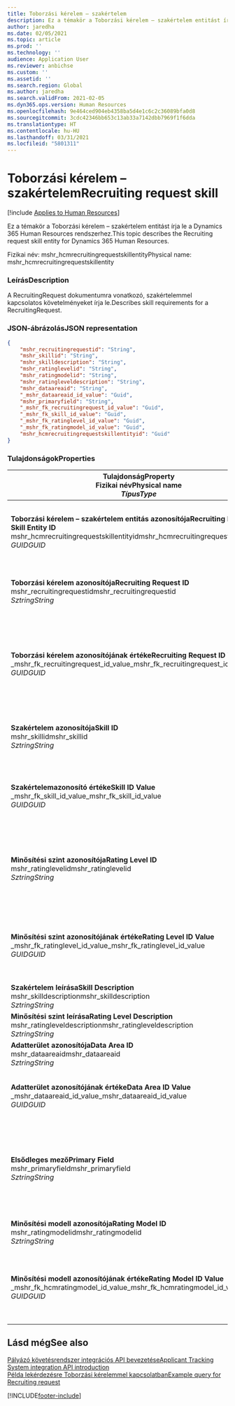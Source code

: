```yaml
---
title: Toborzási kérelem – szakértelem
description: Ez a témakör a Toborzási kérelem – szakértelem entitást írja le a Dynamics 365 Human Resources rendszerhez.
author: jaredha
ms.date: 02/05/2021
ms.topic: article
ms.prod: ''
ms.technology: ''
audience: Application User
ms.reviewer: anbichse
ms.custom: ''
ms.assetid: ''
ms.search.region: Global
ms.author: jaredha
ms.search.validFrom: 2021-02-05
ms.dyn365.ops.version: Human Resources
ms.openlocfilehash: 9e464ced904eb4358ba5d4e1c6c2c36089bfa0d8
ms.sourcegitcommit: 3cdc42346bb653c13ab33a7142dbb7969f1f6dda
ms.translationtype: HT
ms.contentlocale: hu-HU
ms.lasthandoff: 03/31/2021
ms.locfileid: "5801311"
---
```

# <a name="recruiting-request-skill"></a><span data-ttu-id="c54ba-103">Toborzási kérelem – szakértelem</span><span class="sxs-lookup"><span data-stu-id="c54ba-103">Recruiting request skill</span></span>

[!include [Applies to Human Resources](../includes/applies-to-hr.md)]

<span data-ttu-id="c54ba-104">Ez a témakör a Toborzási kérelem – szakértelem entitást írja le a Dynamics 365 Human Resources rendszerhez.</span><span class="sxs-lookup"><span data-stu-id="c54ba-104">This topic describes the Recruiting request skill entity for Dynamics 365 Human Resources.</span></span>

<span data-ttu-id="c54ba-105">Fizikai név: mshr_hcmrecruitingrequestskillentity</span><span class="sxs-lookup"><span data-stu-id="c54ba-105">Physical name: mshr_hcmrecruitingrequestskillentity</span></span>

### <a name="description"></a><span data-ttu-id="c54ba-106">Leírás</span><span class="sxs-lookup"><span data-stu-id="c54ba-106">Description</span></span>

<span data-ttu-id="c54ba-107">A RecruitingRequest dokumentumra vonatkozó, szakértelemmel kapcsolatos követelményeket írja le.</span><span class="sxs-lookup"><span data-stu-id="c54ba-107">Describes skill requirements for a RecruitingRequest.</span></span>

### <a name="json-representation"></a><span data-ttu-id="c54ba-108">JSON-ábrázolás</span><span class="sxs-lookup"><span data-stu-id="c54ba-108">JSON representation</span></span>

```json
{
    "mshr_recruitingrequestid": "String",
    "mshr_skillid": "String",
    "mshr_skilldescription": "String",
    "mshr_ratinglevelid": "String",
    "mshr_ratingmodelid": "String",
    "mshr_ratingleveldescription": "String",
    "mshr_dataareaid": "String",
    "_mshr_dataareaid_id_value": "Guid",
    "mshr_primaryfield": "String",
    "_mshr_fk_recruitingrequest_id_value": "Guid",
    "_mshr_fk_skill_id_value": "Guid",
    "_mshr_fk_ratinglevel_id_value": "Guid",
    "_mshr_fk_ratingmodel_id_value": "Guid",
    "mshr_hcmrecruitingrequestskillentityid": "Guid"
}
```

### <a name="properties"></a><span data-ttu-id="c54ba-109">Tulajdonságok</span><span class="sxs-lookup"><span data-stu-id="c54ba-109">Properties</span></span>

| <span data-ttu-id="c54ba-110">Tulajdonság</span><span class="sxs-lookup"><span data-stu-id="c54ba-110">Property</span></span><br><span data-ttu-id="c54ba-111">**Fizikai név**</span><span class="sxs-lookup"><span data-stu-id="c54ba-111">**Physical name**</span></span><br><span data-ttu-id="c54ba-112">**_Típus_**</span><span class="sxs-lookup"><span data-stu-id="c54ba-112">**_Type_**</span></span> | <span data-ttu-id="c54ba-113">Használat</span><span class="sxs-lookup"><span data-stu-id="c54ba-113">Use</span></span> | <span data-ttu-id="c54ba-114">Leírás</span><span class="sxs-lookup"><span data-stu-id="c54ba-114">Description</span></span> |
| --- | --- | --- |
| <span data-ttu-id="c54ba-115">**Toborzási kérelem – szakértelem entitás azonosítója**</span><span class="sxs-lookup"><span data-stu-id="c54ba-115">**Recruiting Request Skill Entity ID**</span></span><br><span data-ttu-id="c54ba-116">mshr_hcmrecruitingrequestskillentityid</span><span class="sxs-lookup"><span data-stu-id="c54ba-116">mshr_hcmrecruitingrequestskillentityid</span></span><br><span data-ttu-id="c54ba-117">*GUID*</span><span class="sxs-lookup"><span data-stu-id="c54ba-117">*GUID*</span></span> | <span data-ttu-id="c54ba-118">Írásvédett</span><span class="sxs-lookup"><span data-stu-id="c54ba-118">Read-only</span></span><br><span data-ttu-id="c54ba-119">Szükséges</span><span class="sxs-lookup"><span data-stu-id="c54ba-119">Required</span></span> | <span data-ttu-id="c54ba-120">A **Toborzási kérelem – szakértelem** rekord rendszer által generált egyedi azonosítója.</span><span class="sxs-lookup"><span data-stu-id="c54ba-120">System-generated unique identifier for the **Recruiting Request Skill** record.</span></span> |
| <span data-ttu-id="c54ba-121">**Toborzási kérelem azonosítója**</span><span class="sxs-lookup"><span data-stu-id="c54ba-121">**Recruiting Request ID**</span></span><br><span data-ttu-id="c54ba-122">mshr_recruitingrequestid</span><span class="sxs-lookup"><span data-stu-id="c54ba-122">mshr_recruitingrequestid</span></span><br><span data-ttu-id="c54ba-123">*Sztring*</span><span class="sxs-lookup"><span data-stu-id="c54ba-123">*String*</span></span> | <span data-ttu-id="c54ba-124">Írás egyszer</span><span class="sxs-lookup"><span data-stu-id="c54ba-124">Write-once</span></span><br><span data-ttu-id="c54ba-125">Szükséges</span><span class="sxs-lookup"><span data-stu-id="c54ba-125">Required</span></span> | <span data-ttu-id="c54ba-126">A társított toborzási kérelem felhasználó által olvasható egyedi azonosítója.</span><span class="sxs-lookup"><span data-stu-id="c54ba-126">The user-readable unique identifier of the associated recruiting request.</span></span> |
| <span data-ttu-id="c54ba-127">**Toborzási kérelem azonosítójának értéke**</span><span class="sxs-lookup"><span data-stu-id="c54ba-127">**Recruiting Request ID Value**</span></span><br><span data-ttu-id="c54ba-128">_mshr_fk_recruitingrequest_id_value</span><span class="sxs-lookup"><span data-stu-id="c54ba-128">_mshr_fk_recruitingrequest_id_value</span></span><br><span data-ttu-id="c54ba-129">*GUID*</span><span class="sxs-lookup"><span data-stu-id="c54ba-129">*GUID*</span></span> | <span data-ttu-id="c54ba-130">Írásvédett</span><span class="sxs-lookup"><span data-stu-id="c54ba-130">Read-only</span></span><br><span data-ttu-id="c54ba-131">Szükséges</span><span class="sxs-lookup"><span data-stu-id="c54ba-131">Required</span></span><br> <span data-ttu-id="c54ba-132">Idegen kulcs: mshr_hcmrecruitingrequestentityid / mshr_hcmrecruitingrequestentity entitás</span><span class="sxs-lookup"><span data-stu-id="c54ba-132">Foreign key: mshr_hcmrecruitingrequestentityid of mshr_hcmrecruitingrequestentity entity</span></span> | <span data-ttu-id="c54ba-133">A társított toborzási kérelem rendszer által generált egyedi azonosítója.</span><span class="sxs-lookup"><span data-stu-id="c54ba-133">System-generated unique identifier of the associated recruiting request.</span></span> |
| <span data-ttu-id="c54ba-134">**Szakértelem azonosítója**</span><span class="sxs-lookup"><span data-stu-id="c54ba-134">**Skill ID**</span></span><br><span data-ttu-id="c54ba-135">mshr_skillid</span><span class="sxs-lookup"><span data-stu-id="c54ba-135">mshr_skillid</span></span><br><span data-ttu-id="c54ba-136">*Sztring*</span><span class="sxs-lookup"><span data-stu-id="c54ba-136">*String*</span></span><br> | <span data-ttu-id="c54ba-137">Írás egyszer</span><span class="sxs-lookup"><span data-stu-id="c54ba-137">Write-once</span></span><br><span data-ttu-id="c54ba-138">Szükséges</span><span class="sxs-lookup"><span data-stu-id="c54ba-138">Required</span></span> | <span data-ttu-id="c54ba-139">A szükséges szakértelem felhasználó által olvasható egyedi azonosítója.</span><span class="sxs-lookup"><span data-stu-id="c54ba-139">The user-readable unique identifier of the required skill.</span></span> |
| <span data-ttu-id="c54ba-140">**Szakértelemazonosító értéke**</span><span class="sxs-lookup"><span data-stu-id="c54ba-140">**Skill ID Value**</span></span><br><span data-ttu-id="c54ba-141">_mshr_fk_skill_id_value</span><span class="sxs-lookup"><span data-stu-id="c54ba-141">_mshr_fk_skill_id_value</span></span><br><span data-ttu-id="c54ba-142">*GUID*</span><span class="sxs-lookup"><span data-stu-id="c54ba-142">*GUID*</span></span> | <span data-ttu-id="c54ba-143">Írásvédett</span><span class="sxs-lookup"><span data-stu-id="c54ba-143">Read-only</span></span><br><span data-ttu-id="c54ba-144">Szükséges</span><span class="sxs-lookup"><span data-stu-id="c54ba-144">Required</span></span><br><span data-ttu-id="c54ba-145">Idegen kulcs: mshr_hcmskillentityid / mshr_hcmskillentity entitás</span><span class="sxs-lookup"><span data-stu-id="c54ba-145">Foreign key: mshr_hcmskillentityid of mshr_hcmskillentity entity</span></span> | <span data-ttu-id="c54ba-146">A szükséges szakértelem rendszer által generált egyedi azonosítója.</span><span class="sxs-lookup"><span data-stu-id="c54ba-146">System-generated unique identifier of the required skill.</span></span> |
| <span data-ttu-id="c54ba-147">**Minősítési szint azonosítója**</span><span class="sxs-lookup"><span data-stu-id="c54ba-147">**Rating Level ID**</span></span><br><span data-ttu-id="c54ba-148">mshr_ratinglevelid</span><span class="sxs-lookup"><span data-stu-id="c54ba-148">mshr_ratinglevelid</span></span><br><span data-ttu-id="c54ba-149">*Sztring*</span><span class="sxs-lookup"><span data-stu-id="c54ba-149">*String*</span></span> | <span data-ttu-id="c54ba-150">Írás egyszer</span><span class="sxs-lookup"><span data-stu-id="c54ba-150">Write-once</span></span><br><span data-ttu-id="c54ba-151">Választható</span><span class="sxs-lookup"><span data-stu-id="c54ba-151">Optional</span></span> | <span data-ttu-id="c54ba-152">Az álláshoz kiválasztott szükséges szakértelem szintjének értéke a szakértelemhez rendelt minősítési modell alapján.</span><span class="sxs-lookup"><span data-stu-id="c54ba-152">The required skill level value selected for the job, based on the rating model assigned to the skill.</span></span> |
| <span data-ttu-id="c54ba-153">**Minősítési szint azonosítójának értéke**</span><span class="sxs-lookup"><span data-stu-id="c54ba-153">**Rating Level ID Value**</span></span><br><span data-ttu-id="c54ba-154">_mshr_fk_ratinglevel_id_value</span><span class="sxs-lookup"><span data-stu-id="c54ba-154">_mshr_fk_ratinglevel_id_value</span></span><br><span data-ttu-id="c54ba-155">*GUID*</span><span class="sxs-lookup"><span data-stu-id="c54ba-155">*GUID*</span></span> | <span data-ttu-id="c54ba-156">Írásvédett</span><span class="sxs-lookup"><span data-stu-id="c54ba-156">Read-only</span></span><br><span data-ttu-id="c54ba-157">Választható</span><span class="sxs-lookup"><span data-stu-id="c54ba-157">Optional</span></span><br><span data-ttu-id="c54ba-158">Idegen kulcs: mshr_hcmratinglevelentityid / mshr_hcmratinglevelentity entitás</span><span class="sxs-lookup"><span data-stu-id="c54ba-158">Foreign key: mshr_hcmratinglevelentityid of mshr_hcmratinglevelentity entity</span></span> | <span data-ttu-id="c54ba-159">A szint rendszer által generált egyedi azonosítója.</span><span class="sxs-lookup"><span data-stu-id="c54ba-159">System-generated unique identifier for the level.</span></span> |
| <span data-ttu-id="c54ba-160">**Szakértelem leírása**</span><span class="sxs-lookup"><span data-stu-id="c54ba-160">**Skill Description**</span></span><br><span data-ttu-id="c54ba-161">mshr_skilldescription</span><span class="sxs-lookup"><span data-stu-id="c54ba-161">mshr_skilldescription</span></span><br><span data-ttu-id="c54ba-162">*Sztring*</span><span class="sxs-lookup"><span data-stu-id="c54ba-162">*String*</span></span> | <span data-ttu-id="c54ba-163">Írásvédett</span><span class="sxs-lookup"><span data-stu-id="c54ba-163">Read-only</span></span><br><span data-ttu-id="c54ba-164">Szükséges</span><span class="sxs-lookup"><span data-stu-id="c54ba-164">Required</span></span> | <span data-ttu-id="c54ba-165">A szakértelem leírása.</span><span class="sxs-lookup"><span data-stu-id="c54ba-165">The skill description.</span></span> |
| <span data-ttu-id="c54ba-166">**Minősítési szint leírása**</span><span class="sxs-lookup"><span data-stu-id="c54ba-166">**Rating Level Description**</span></span><br><span data-ttu-id="c54ba-167">mshr_ratingleveldescription</span><span class="sxs-lookup"><span data-stu-id="c54ba-167">mshr_ratingleveldescription</span></span><br><span data-ttu-id="c54ba-168">*Sztring*</span><span class="sxs-lookup"><span data-stu-id="c54ba-168">*String*</span></span> | <span data-ttu-id="c54ba-169">Írásvédett</span><span class="sxs-lookup"><span data-stu-id="c54ba-169">Read-only</span></span><br><span data-ttu-id="c54ba-170">Választható</span><span class="sxs-lookup"><span data-stu-id="c54ba-170">Optional</span></span> | <span data-ttu-id="c54ba-171">A kiválasztott szakértelmi szint leírása.</span><span class="sxs-lookup"><span data-stu-id="c54ba-171">The description of the selected skill level.</span></span> |
| <span data-ttu-id="c54ba-172">**Adatterület azonosítója**</span><span class="sxs-lookup"><span data-stu-id="c54ba-172">**Data Area ID**</span></span><br><span data-ttu-id="c54ba-173">mshr_dataareaid</span><span class="sxs-lookup"><span data-stu-id="c54ba-173">mshr_dataareaid</span></span><br><span data-ttu-id="c54ba-174">*Sztring*</span><span class="sxs-lookup"><span data-stu-id="c54ba-174">*String*</span></span> | <span data-ttu-id="c54ba-175">Olvasás/írás</span><span class="sxs-lookup"><span data-stu-id="c54ba-175">Read/write</span></span><br><span data-ttu-id="c54ba-176">Választható</span><span class="sxs-lookup"><span data-stu-id="c54ba-176">Optional</span></span> | <span data-ttu-id="c54ba-177">Megadja a jogi személyt (vállalatot).</span><span class="sxs-lookup"><span data-stu-id="c54ba-177">Specifies the legal entity (company).</span></span> |
| <span data-ttu-id="c54ba-178">**Adatterület azonosítójának értéke**</span><span class="sxs-lookup"><span data-stu-id="c54ba-178">**Data Area ID Value**</span></span><br><span data-ttu-id="c54ba-179">_mshr_dataareaid_id_value</span><span class="sxs-lookup"><span data-stu-id="c54ba-179">_mshr_dataareaid_id_value</span></span><br><span data-ttu-id="c54ba-180">*GUID*</span><span class="sxs-lookup"><span data-stu-id="c54ba-180">*GUID*</span></span> | <span data-ttu-id="c54ba-181">Írásvédett</span><span class="sxs-lookup"><span data-stu-id="c54ba-181">Read-only</span></span><br><span data-ttu-id="c54ba-182">Választható</span><span class="sxs-lookup"><span data-stu-id="c54ba-182">Optional</span></span><br><span data-ttu-id="c54ba-183">Idegen kulcs: cdm_companyid / cdm_company entitás</span><span class="sxs-lookup"><span data-stu-id="c54ba-183">Foreign key: cdm_companyid of cdm_company entity</span></span> | <span data-ttu-id="c54ba-184">A jogi személyt (vállalatot) azonosító, rendszer által generált GUID-érték.</span><span class="sxs-lookup"><span data-stu-id="c54ba-184">System-generated GUID value identifying the legal entity (company).</span></span> |
| <span data-ttu-id="c54ba-185">**Elsődleges mező**</span><span class="sxs-lookup"><span data-stu-id="c54ba-185">**Primary Field**</span></span><br><span data-ttu-id="c54ba-186">mshr_primaryfield</span><span class="sxs-lookup"><span data-stu-id="c54ba-186">mshr_primaryfield</span></span><br><span data-ttu-id="c54ba-187">*Sztring*</span><span class="sxs-lookup"><span data-stu-id="c54ba-187">*String*</span></span> | <span data-ttu-id="c54ba-188">Írásvédett</span><span class="sxs-lookup"><span data-stu-id="c54ba-188">Read-only</span></span><br><span data-ttu-id="c54ba-189">Szükséges</span><span class="sxs-lookup"><span data-stu-id="c54ba-189">Required</span></span> | <span data-ttu-id="c54ba-190">A toborzási kérelem értékének és a szakértelem azonosítójának összefűzése alternatív módszerként a rekord egyedi azonosítására.</span><span class="sxs-lookup"><span data-stu-id="c54ba-190">Concatenation of Recruiting Request value and Skill ID as another method to uniquely identify the record.</span></span> |
| <span data-ttu-id="c54ba-191">**Minősítési modell azonosítója**</span><span class="sxs-lookup"><span data-stu-id="c54ba-191">**Rating Model ID**</span></span><br><span data-ttu-id="c54ba-192">mshr_ratingmodelid</span><span class="sxs-lookup"><span data-stu-id="c54ba-192">mshr_ratingmodelid</span></span><br><span data-ttu-id="c54ba-193">*Sztring*</span><span class="sxs-lookup"><span data-stu-id="c54ba-193">*String*</span></span> | <span data-ttu-id="c54ba-194">Olvasás/írás</span><span class="sxs-lookup"><span data-stu-id="c54ba-194">Read-write</span></span><br><span data-ttu-id="c54ba-195">Szükséges</span><span class="sxs-lookup"><span data-stu-id="c54ba-195">Required</span></span> | <span data-ttu-id="c54ba-196">A szakértelem minősítésére használt minősítési modell.</span><span class="sxs-lookup"><span data-stu-id="c54ba-196">The rating model used to rate the skill.</span></span> |
| <span data-ttu-id="c54ba-197">**Minősítési modell azonosítójának értéke**</span><span class="sxs-lookup"><span data-stu-id="c54ba-197">**Rating Model ID Value**</span></span><br><span data-ttu-id="c54ba-198">_mshr_fk_hcmratingmodel_id_value</span><span class="sxs-lookup"><span data-stu-id="c54ba-198">_mshr_fk_hcmratingmodel_id_value</span></span><br><span data-ttu-id="c54ba-199">*GUID*</span><span class="sxs-lookup"><span data-stu-id="c54ba-199">*GUID*</span></span> | <span data-ttu-id="c54ba-200">Írásvédett</span><span class="sxs-lookup"><span data-stu-id="c54ba-200">Read-only</span></span><br><span data-ttu-id="c54ba-201">Szükséges</span><span class="sxs-lookup"><span data-stu-id="c54ba-201">Required</span></span><br><span data-ttu-id="c54ba-202">Idegen kulcs: mshr_hcmratingmodelentityid / mshr_hcmratingmodelentity entitás</span><span class="sxs-lookup"><span data-stu-id="c54ba-202">Foreign key: mshr_hcmratingmodelentityid of mshr_hcmratingmodelentity entity</span></span> | <span data-ttu-id="c54ba-203">A szakértelem minősítésére használt minősítési modell rendszer által generált egyedi azonosítója.</span><span class="sxs-lookup"><span data-stu-id="c54ba-203">System-generated unique identifier of the rating model used to rate the skill.</span></span> |

## <a name="see-also"></a><span data-ttu-id="c54ba-204">Lásd még</span><span class="sxs-lookup"><span data-stu-id="c54ba-204">See also</span></span>

[<span data-ttu-id="c54ba-205">Pályázó követésrendszer integrációs API bevezetése</span><span class="sxs-lookup"><span data-stu-id="c54ba-205">Applicant Tracking System integration API introduction</span></span>](hr-admin-integration-ats-api-introduction.md)<br>
[<span data-ttu-id="c54ba-206">Példa lekérdezésre Toborzási kérelemmel kapcsolatban</span><span class="sxs-lookup"><span data-stu-id="c54ba-206">Example query for Recruiting request</span></span>](hr-admin-integration-ats-api-recruiting-request-example-query.md)


[!INCLUDE[footer-include](../includes/footer-banner.md)]